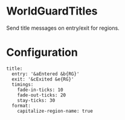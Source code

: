 # WorldGuardTitles
Send title messages on entry/exit for regions. 

# Configuration
```
title:
  entry: '&aEntered &b{RG}'
  exit: '&cExited &e{RG}'
  timings:
    fade-in-ticks: 10
    fade-out-ticks: 20
    stay-ticks: 30
  format:
    capitalize-region-name: true

```
